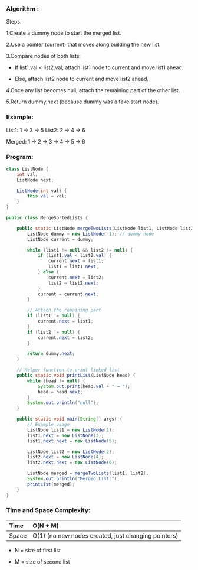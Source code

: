### Algorithm :
Steps:

1.Create a dummy node to start the merged list.

2.Use a pointer (current) that moves along building the new list.

3.Compare nodes of both lists:

* If list1.val < list2.val, attach list1 node to current and move list1 ahead.

* Else, attach list2 node to current and move list2 ahead.

4.Once any list becomes null, attach the remaining part of the other list.

5.Return dummy.next (because dummy was a fake start node).  


### Example:
List1: 1 → 3 → 5
List2: 2 → 4 → 6

Merged: 1 → 2 → 3 → 4 → 5 → 6  

### Program:
```Java
class ListNode {
    int val;
    ListNode next;

    ListNode(int val) {
        this.val = val;
    }
}

public class MergeSortedLists {

    public static ListNode mergeTwoLists(ListNode list1, ListNode list2) {
        ListNode dummy = new ListNode(-1); // dummy node
        ListNode current = dummy;

        while (list1 != null && list2 != null) {
            if (list1.val < list2.val) {
                current.next = list1;
                list1 = list1.next;
            } else {
                current.next = list2;
                list2 = list2.next;
            }
            current = current.next;
        }

        // Attach the remaining part
        if (list1 != null) {
            current.next = list1;
        }
        if (list2 != null) {
            current.next = list2;
        }

        return dummy.next;
    }

    // Helper function to print linked list
    public static void printList(ListNode head) {
        while (head != null) {
            System.out.print(head.val + " → ");
            head = head.next;
        }
        System.out.println("null");
    }

    public static void main(String[] args) {
        // Example usage
        ListNode list1 = new ListNode(1);
        list1.next = new ListNode(3);
        list1.next.next = new ListNode(5);

        ListNode list2 = new ListNode(2);
        list2.next = new ListNode(4);
        list2.next.next = new ListNode(6);

        ListNode merged = mergeTwoLists(list1, list2);
        System.out.println("Merged List:");
        printList(merged);
    }
}
```
### Time and Space Complexity:


|Time|	O(N + M)|
|:---|:---|
|Space|	O(1) (no new nodes created, just changing pointers)|
* N = size of first list

* M = size of second list
